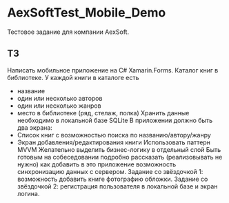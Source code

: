 # AexSoftTest_Mobile_Demo

Тестовое задание для компании AexSoft.

## ТЗ
Написать мобильное приложение на C# Xamarin.Forms. Каталог книг в библиотеке.
У каждой книги в каталоге есть
* название
* один или несколько авторов
* один или несколько жанров
* место в библиотеке (ряд, стелаж, полка)
Хранить данные необходимо в локальной базе SQLite
В приложении должно быть два экрана:
* Список книг с возможностью поиска по названию/автору/жанру
* Экран добавления/редактирования книги
Использовать паттерн MVVM
Желательно выделить бизнес-логику в отдельный слой
Быть готовым на собеседовании подробно рассказать (реализовывать не нужно) как добавить в это приложение возможность синхронизацию данных с сервером.
Задание со звёздочкой 1: возможность добавить книге фотографию обложки.
Задание со звёздочкой 2: регистрация пользователя в локальной базе и экран логина.